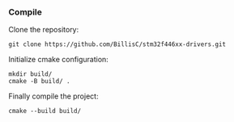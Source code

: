 ### Compile 
Clone the repository:
```
git clone https://github.com/BillisC/stm32f446xx-drivers.git
```
Initialize cmake configuration:
```
mkdir build/
cmake -B build/ .
```
Finally compile the project:
```
cmake --build build/
```
